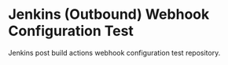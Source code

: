 # Jenkins (Outbound) Webhook Configuration Test

Jenkins post build actions webhook configuration test repository.


